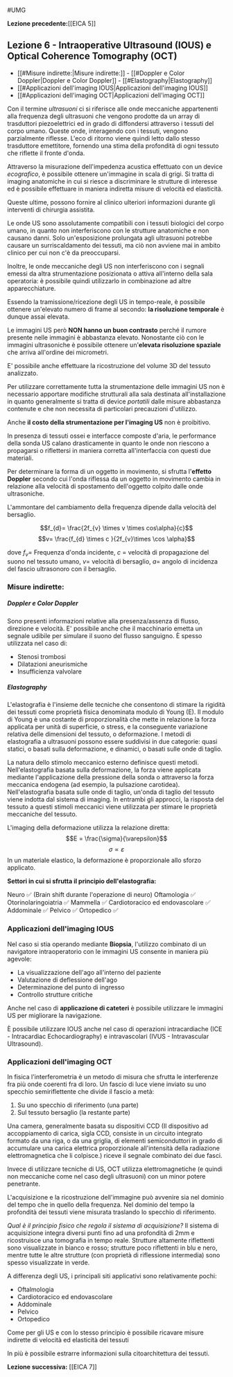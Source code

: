 #UMG 

**Lezione precedente:**[[EICA 5]]

## Lezione 6 - Intraoperative Ultrasound (IOUS) e Optical Coherence Tomography (OCT)

- [[#Misure indirette:|Misure indirette:]]
		- [[#Doppler e Color Doppler|Doppler e Color Doppler]]
		- [[#Elastography|Elastography]]
- [[#Applicazioni dell'imaging IOUS|Applicazioni dell'imaging IOUS]]
- [[#Applicazioni dell'imaging OCT|Applicazioni dell'imaging OCT]]


Con il termine *ultrasuoni* ci si riferisce alle onde meccaniche appartenenti alla frequenza degli ultrasuoni che vengono prodotte da un array di trasduttori piezoelettrici ed in grado di diffondersi attraverso i tessuti del corpo umano. 
Queste onde, interagendo con i tessuti, vengono parzialmente riflesse. L'eco di ritorno viene quindi letto dallo stesso trasduttore emettitore, fornendo una stima della profondità di ogni tessuto che riflette il fronte d'onda. 

Attraverso la misurazione dell'impedenza acustica effettuato con un device *ecografico*, è possibile ottenere un'immagine in scala di grigi. Si tratta di imaging anatomiche in cui si riesce a discriminare le strutture di interesse ed è possibile effettuare in maniera indiretta misure di velocità ed elasticità. 

Queste ultime, possono fornire al clinico ulteriori informazioni durante gli interventi di chirurgia assistita. 

Le onde US sono assolutamente compatibili con i tessuti biologici del corpo umano, in quanto non interferiscono con le strutture anatomiche e non causano danni. Solo un'esposizione prolungata agli ultrasuoni potrebbe causare un surriscaldamento dei tessuti, ma ciò non avviene mai in ambito clinico per cui non c'è da preoccuparsi. 

Inoltre, le onde meccaniche degli US non interferiscono con i segnali emessi da altra strumentazione posizionata o attiva all'interno della sala operatoria: è possibile quindi utilizzarlo in combinazione ad altre apparecchiature. 

Essendo la tramissione/ricezione degli US in tempo-reale, è possibile ottenere un'elevato numero di frame al secondo: **la risoluzione temporale** è dunque assai elevata. 

Le immagini US però **NON hanno un buon contrasto** perché il rumore presente nelle immagini è abbastanza elevato. Nonostante ciò con le immagini ultrasoniche è possibile ottenere un'**elevata risoluzione spaziale** che arriva all'ordine dei micrometri. 

E' possibile anche effettuare la ricostruzione del volume 3D del tessuto analizzato. 

Per utilizzare correttamente tutta la strumentazione delle immagini US non è necessario apportare modifiche strutturali alla sala destinata all'installazione in quanto generalmente si tratta di device *portatili* dalle misure abbastanza contenute e che non necessita di particolari precauzioni d'utilizzo. 

Anche **il costo della strumentazione per l'imaging US** non è proibitivo. 

In presenza di tessuti ossei e interfacce composte d'aria, le performance della sonda US calano drasticamente in quanto le onde non riescono a propagarsi o riflettersi in maniera corretta all'interfaccia con questi due materiali. 

Per determinare la forma di un oggetto in movimento, si sfrutta l'**effetto Doppler** secondo cui l'onda riflessa da un oggetto in movimento cambia in relazione alla velocità di spostamento dell'oggetto colpito dalle onde ultrasoniche. 

L'ammontare del cambiamento della frequenza dipende dalla velocità del bersaglio. 

$$f_{d}= \frac{2f_{v} \times v \times cos\alpha}{c}$$
$$v= \frac{f_{d} \times c }{2f_{v}\times \cos \alpha}$$

dove $f_{v}=$ Frequenza d'onda incidente, $c$ = velocità di propagazione del suono nel tessuto umano, $v=$ velocità di bersaglio, $a=$ angolo di incidenza del fascio ultrasonoro con il bersaglio. 

### Misure indirette: 

##### Doppler e Color Doppler
Sono presenti informazioni relative alla presenza/assenza di flusso, direzione e velocità. E' possibile anche che il macchinario emetta un segnale udibile per simulare il suono del flusso sanguigno. 
È spesso utilizzata nel caso di: 
- Stenosi trombosi
- Dilatazioni aneurismiche
- Insufficienza valvolare

##### Elastography
L'elastografia è l'insieme delle tecniche che consentono di stimare la rigidità dei tessuti come proprietà fisica denominata modulo di Young (E). Il modulo di Young è una costante di proporzionalità che mette in relazione la forza applicata per unità di superficie, o stress, e la conseguente variazione relativa delle dimensioni del tessuto, o deformazione. I metodi di elastografia a ultrasuoni possono essere suddivisi in due categorie: quasi statici, o basati sulla deformazione, e dinamici, o basati sulle onde di taglio.

La natura dello stimolo meccanico esterno definisce questi metodi. Nell'elastografia basata sulla deformazione, la forza viene applicata mediante l'applicazione della pressione della sonda o attraverso la forza meccanica endogena (ad esempio, la pulsazione carotidea). Nell'elastografia basata sulle onde di taglio, un'onda di taglio del tessuto viene indotta dal sistema di imaging. In entrambi gli approcci, la risposta del tessuto a questi stimoli meccanici viene utilizzata per stimare le proprietà meccaniche del tessuto. 

L'imaging della deformazione utilizza la relazione diretta:
$$E = \frac{\sigma}{\varepsilon}$$
$$ \sigma \propto \varepsilon $$
In un materiale elastico, la deformazione è proporzionale allo sforzo applicato. 

**Settori in cui si sfrutta il principio dell'elastografia:**

Neuro ✅ (Brain shift durante l'operazione di neuro)
Oftamologia ✅
Otorinolaringoiatria ✅
Mammella ✅
Cardiotoracico ed endovascolare ✅
Addominale ✅
Pelvico ✅
Ortopedico  ✅

### Applicazioni dell'imaging IOUS

Nel caso si stia operando mediante **Biopsia**, l'utilizzo combinato di un navigatore intraoperatorio con le immagini US consente in maniera più agevole: 
- La visualizzazione dell'ago all'interno del paziente
- Valutazione di deflessione dell'ago
- Determinazione del punto di ingresso 
- Controllo strutture critiche

Anche nel caso di **applicazione di cateteri** è possibile utilizzare le immagini US per migliorare la navigazione. 

È possibile utilizzare IOUS anche nel caso di operazioni intracardiache (ICE - Intracardiac Echocardiography) e intravascolari (IVUS - Intravascular Ultrasound). 


### Applicazioni dell'imaging OCT

In fisica l'interferometria è un metodo di misura che sfrutta le interferenze fra più onde coerenti fra di loro. 
Un fascio di luce viene inviato su uno specchio semiriflettente che divide il fascio a metà: 
1. Su uno specchio di riferimento (una parte)
2. Sul tessuto bersaglio (la restante parte)

Una camera, generalmente basata su dispositivi CCD (Il dispositivo ad accoppiamento di carica, sigla CCD, consiste in un circuito integrato formato da una riga, o da una griglia, di elementi semiconduttori in grado di accumulare una carica elettrica proporzionale all'intensità della radiazione elettromagnetica che li colpisce.) riceve il segnale combinato dei due fasci. 

Invece di utilizzare tecniche di US, OCT utilizza elettromagnetiche (e quindi non meccaniche come nel caso degli ultrasuoni) con un minor potere penetrante. 

L'acquisizione e la ricostruzione dell'immagine può avvenire sia nel dominio del tempo che in quello della frequenza. Nel dominio del tempo la profondità dei tessuti viene misurata traslando lo specchio di riferimento. 

*Qual è il principio fisico che regola il sistema di acquisizione?*
Il sistema di acquisizione integra diversi punti fino ad una profondità di 2mm e ricostruisce una tomografia in tempo reale. 
Strutture altamente riflettenti sono visualizzate in bianco e rosso; strutture poco riflettenti in blu e nero, mentre tutte le altre strutture (con proprietà di riflessione intermedia) sono spesso visualizzate in verde. 

A differenza degli US, i principali siti applicativi sono relativamente pochi: 
- Oftalmologia
- Cardiotoracico ed endovascolare
- Addominale
- Pelvico
- Ortopedico

Come per gli US e con lo stesso principio è possibile ricavare misure indirette di velocità ed elasticità dei tessuti

In più è possibile estrarre informazioni sulla citoarchitettura dei tessuti.

**Lezione successiva:** [[EICA 7]]

